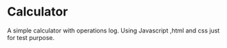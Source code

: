# Calculator
A simple calculator with operations log. Using Javascript ,html and css just for test purpose.
